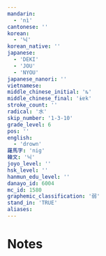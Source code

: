 ```yaml
---
mandarin:
  - 'nì'
cantonese: ''
korean:
  - '닉'
korean_native: ''
japanese:
  - 'DEKI'
  - 'JOU'
  - 'NYOU'
japanese_nanori: ''
vietnamese:
middle_chinese_initial: 'ȵ'
middle_chinese_final: 'ɨɐk'
stroke_count: ''
radical: '水'
skip_number: '1-3-10'
grade_level: 6
pos: ''
english:
  - 'drown'
羅馬字: 'nig'
韓文: '닉'
joyo_level: ''
hsk_level: ''
hanmun_edu_level: ''
danayo_id: 6004
mc_id: 1580
graphemic_classification: '弱'
stand_in: 'TRUE'
aliases:
---
```


# Notes

